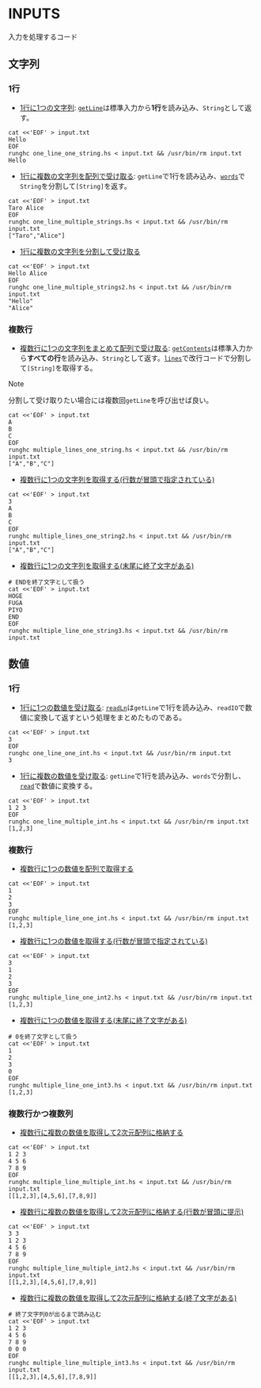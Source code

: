 # INPUTS

入力を処理するコード

## 文字列

### 1行

- [1行に1つの文字列](./one_line_one_string.hs): [`getLine`](https://hackage.haskell.org/package/base-4.19.1.0/docs/Prelude.html#v:getLine)は標準入力から**1行**を読み込み、`String`として返す。

```shell
cat <<'EOF' > input.txt
Hello
EOF
runghc one_line_one_string.hs < input.txt && /usr/bin/rm input.txt
Hello
```

- [1行に複数の文字列を配列で受け取る](./one_line_multiple_strings.hs): `getLine`で1行を読み込み、[`words`](https://hackage.haskell.org/package/base-4.19.1.0/docs/Prelude.html#v:words)で`String`を分割して`[String]`を返す。

```shell
cat <<'EOF' > input.txt
Taro Alice
EOF
runghc one_line_multiple_strings.hs < input.txt && /usr/bin/rm input.txt
["Taro","Alice"]
```

- [1行に複数の文字列を分割して受け取る](./one_line_multiple_strings2.hs)

```shell
cat <<'EOF' > input.txt
Hello Alice
EOF
runghc one_line_multiple_strings2.hs < input.txt && /usr/bin/rm input.txt
"Hello"
"Alice"
```

### 複数行

- [複数行に1つの文字列をまとめて配列で受け取る](./multiple_lines_one_string.hs): [`getContents`](https://hackage.haskell.org/package/base-4.19.1.0/docs/Prelude.html#v:getContents)は標準入力から**すべての行**を読み込み、`String`として返す。[`lines`](https://hackage.haskell.org/package/base-4.19.1.0/docs/Prelude.html#v:lines)で改行コードで分割して`[String]`を取得する。

> [!NOTE]
> 分割して受け取りたい場合には複数回`getLine`を呼び出せば良い。

```shell
cat <<'EOF' > input.txt
A
B
C
EOF
runghc multiple_lines_one_string.hs < input.txt && /usr/bin/rm input.txt
["A","B","C"]
```

- [複数行に1つの文字列を取得する(行数が冒頭で指定されている)](./multiple_lines_one_string2.hs)

```shell
cat <<'EOF' > input.txt
3
A
B
C
EOF
runghc multiple_lines_one_string2.hs < input.txt && /usr/bin/rm input.txt
["A","B","C"]
```

- [複数行に1つの文字列を取得する(末尾に終了文字がある)](./multiple_line_one_string3.hs)

```shell
# ENDを終了文字として扱う
cat <<'EOF' > input.txt
HOGE
FUGA
PIYO
END
EOF
runghc multiple_line_one_string3.hs < input.txt && /usr/bin/rm input.txt
```

## 数値

### 1行

- [1行に1つの数値を受け取る](./one_line_one_int.hs): [`readLn`](https://hackage.haskell.org/package/base-4.19.1.0/docs/Prelude.html#v:readLn)は`getLine`で1行を読み込み、`readIO`で数値に変換して返すという処理をまとめたものである。

```shell
cat <<'EOF' > input.txt
3
EOF
runghc one_line_one_int.hs < input.txt && /usr/bin/rm input.txt
3
```

- [1行に複数の数値を受け取る](./one_line_multiple_int.hs): `getLine`で1行を読み込み、`words`で分割し、[`read`](https://hackage.haskell.org/package/base-4.19.1.0/docs/Prelude.html#v:read)で数値に変換する。

```shell
cat <<'EOF' > input.txt
1 2 3
EOF
runghc one_line_multiple_int.hs < input.txt && /usr/bin/rm input.txt
[1,2,3]
```

### 複数行

- [複数行に1つの数値を配列で取得する](./multiple_line_one_int.hs)

```shell
cat <<'EOF' > input.txt
1
2
3
EOF
runghc multiple_line_one_int.hs < input.txt && /usr/bin/rm input.txt
[1,2,3]
```

- [複数行に1つの数値を取得する(行数が冒頭で指定されている)](./multiple_line_one_int2.hs)

```shell
cat <<'EOF' > input.txt
3
1
2
3
EOF
runghc multiple_line_one_int2.hs < input.txt && /usr/bin/rm input.txt
[1,2,3]
```

- [複数行に1つの数値を取得する(末尾に終了文字がある)](./multiple_line_one_int3.hs)

```shell
# 0を終了文字として扱う
cat <<'EOF' > input.txt
1
2
3
0
EOF
runghc multiple_line_one_int3.hs < input.txt && /usr/bin/rm input.txt
[1,2,3]
```

### 複数行かつ複数列

- [複数行に複数の数値を取得して2次元配列に格納する](./multiple_line_multiple_int.hs)

```shell
cat <<'EOF' > input.txt
1 2 3
4 5 6
7 8 9
EOF
runghc multiple_line_multiple_int.hs < input.txt && /usr/bin/rm input.txt
[[1,2,3],[4,5,6],[7,8,9]]
```

- [複数行に複数の数値を取得して2次元配列に格納する(行数が冒頭に提示)](./multiple_line_multiple_int2.hs)

```shell
cat <<'EOF' > input.txt
3 3
1 2 3
4 5 6
7 8 9
EOF
runghc multiple_line_multiple_int2.hs < input.txt && /usr/bin/rm input.txt
[[1,2,3],[4,5,6],[7,8,9]]
```

- [複数行に複数の数値を取得して2次元配列に格納する(終了文字がある)](./multiple_line_multiple_int3.hs)

```shell
# 終了文字列0が出るまで読み込む
cat <<'EOF' > input.txt
1 2 3
4 5 6
7 8 9
0 0 0
EOF
runghc multiple_line_multiple_int3.hs < input.txt && /usr/bin/rm input.txt
[[1,2,3],[4,5,6],[7,8,9]]
